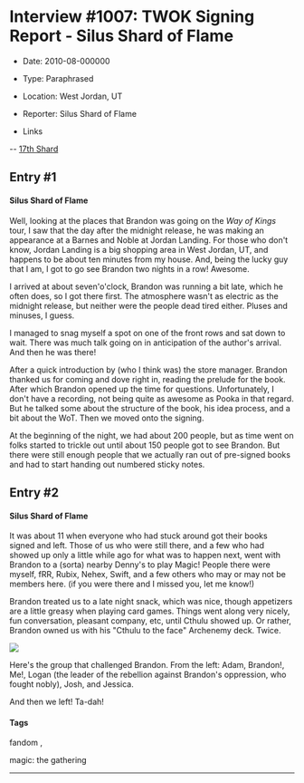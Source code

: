 # Interview #1007: TWOK Signing Report - Silus Shard of Flame

- Date: 2010-08-000000

- Type: Paraphrased

- Location: West Jordan, UT

- Reporter: Silus Shard of Flame

- Links

-- [17th Shard](http://www.17thshard.com/forum/topic/124-report-jordan-landing/)


## Entry #1

#### Silus Shard of Flame

Well, looking at the places that Brandon was going on the
*Way of Kings*
tour, I saw that the day after the midnight release, he was making an appearance at a Barnes and Noble at Jordan Landing. For those who don't know, Jordan Landing is a big shopping area in West Jordan, UT, and happens to be about ten minutes from my house. And, being the lucky guy that I am, I got to go see Brandon two nights in a row! Awesome.

I arrived at about seven'o'clock, Brandon was running a bit late, which he often does, so I got there first. The atmosphere wasn't as electric as the midnight release, but neither were the people dead tired either. Pluses and minuses, I guess.

I managed to snag myself a spot on one of the front rows and sat down to wait. There was much talk going on in anticipation of the author's arrival. And then he was there!

After a quick introduction by (who I think was) the store manager. Brandon thanked us for coming and dove right in, reading the prelude for the book. After which Brandon opened up the time for questions. Unfortunately, I don't have a recording, not being quite as awesome as Pooka in that regard. But he talked some about the structure of the book, his idea process, and a bit about the WoT. Then we moved onto the signing.

At the beginning of the night, we had about 200 people, but as time went on folks started to trickle out until about 150 people got to see Brandon. But there were still enough people that we actually ran out of pre-signed books and had to start handing out numbered sticky notes.

## Entry #2

#### Silus Shard of Flame

It was about 11 when everyone who had stuck around got their books signed and left. Those of us who were still there, and a few who had showed up only a little while ago for what was to happen next, went with Brandon to a (sorta) nearby Denny's to play Magic! People there were myself, fRR, Rubix, Nehex, Swift, and a few others who may or may not be members here. (if you were there and I missed you, let me know!)

Brandon treated us to a late night snack, which was nice, though appetizers are a little greasy when playing card games. Things went along very nicely, fun conversation, pleasant company, etc, until Cthulu showed up. Or rather, Brandon owned us with his "Cthulu to the face" Archenemy deck. Twice.

![](http://i916.photobucket.com/albums/ad5/Photofire16/P9010338.jpg)

Here's the group that challenged Brandon. From the left: Adam, Brandon!, Me!, Logan (the leader of the rebellion against Brandon's oppression, who fought nobly), Josh, and Jessica.

And then we left! Ta-dah!

#### Tags

fandom
,

magic: the gathering


---

